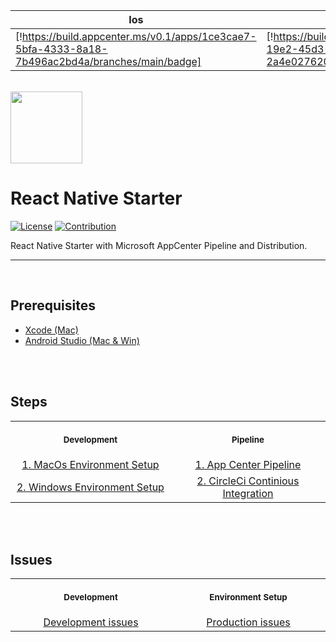 | Ios | Android |
| --------------- | --------------- |
| [!https://build.appcenter.ms/v0.1/apps/1ce3cae7-5bfa-4333-8a18-7b496ac2bd4a/branches/main/badge] | [!https://build.appcenter.ms/v0.1/apps/4403c41e-19e2-45d3-99f5-2a4e027620d6/branches/main/badge] |

<br/>

<img src="https://github.com/edo92/React-Native-Starter-AppCenter-Pipeline/blob/docs/ui/react-icon.png" width="115"/>

# React Native Starter

[![License](https://img.shields.io/badge/license-MIT-yellow?style=shield)](https://github.com/edo92/AWS-ECS-Hosting-Pipeline/blob/main/LICENSE)
[![Contribution](https://img.shields.io/badge/contributions-welcome-red.svg?style=shield)](https://github.com/edo92/AWS-ECS-Hosting-Pipeline)

React Native Starter with Microsoft AppCenter Pipeline and Distribution.

---

<br/>

## Prerequisites

- [Xcode (Mac)](https://apps.apple.com/us/app/xcode/id497799835?mt=12)
- [Android Studio (Mac & Win)](https://developer.android.com/studio/?gclid=Cj0KCQiAj9iBBhCJARIsAE9qRtBalcMBqQ0-xNEGtpEYrDnB7MtWPyCRdV6a1ANcskUpU-mMj7vJaHwaAqSfEALw_wcB&gclsrc=aw.ds)

<br/>
<br/>

## Steps

<table align="center">
  <tr>
    <th align="center">
      <img width="441" height="1" />
      <p>
        <small>Development</small>
      </p>
    </th>
    <th align="center">
      <img width="441" height="1" />
      <p>
        <small>Pipeline</small>
      </p>
    </th>
  </tr>
  <tr align="center">
    <td>
      <a
        href="https://github.com/edo92/React-Native-Starter-AppCenter-Pipeline/blob/docs/envsetup/envsetup.md#macos-environment-setup"
        >   1. MacOs Environment Setup</a
      >
    </td>
    <td>
      <a
        href="https://github.com/edo92/React-Native-Starter-AppCenter-Pipeline/blob/docs/pipeline/pipeline.md#microsoft-app-center"
        >   1. App Center Pipeline</a
      >
    </td>
  </tr>
  <tr align="center">
    <td>
      <a
        href="https://github.com/edo92/React-Native-Starter-AppCenter-Pipeline/blob/docs/envsetup/envsetup.md#windows-environment-setup"
        >   2. Windows Environment Setup</a
      >
    </td>
    <td>
      <a
        href="https://github.com/edo92/React-Native-Starter-AppCenter-Pipeline/blob/docs/pipeline/pipeline.md#circleci-continious-integration"
        >   2. CircleCi Continious Integration</a
      >
    </td>
  </tr>
</table>

<br/>
<br/>

## Issues

<table align="center">
  <tr>
    <th align="center">
      <img width="441" height="1" />
      <p>
        <small>Development</small>
      </p>
    </th>
    <th align="center">
      <img width="441" height="1" />
      <p>
        <small>Environment Setup</small>
      </p>
    </th>
  </tr>
  <tr align="center">
    <td>
      <a
        href="https://github.com/edo92/React-Native-Starter-AppCenter-Pipeline/blob/docs/issues/issues.md"
        >   Development issues</a
      >
    </td>
    <td>
      <a
        href="https://github.com/edo92/AWS-ECS-Hosting-Pipeline/blob/docs/issues/issues.md#production"
        >   Production issues</a
      >
    </td>
  </tr>
</table>
